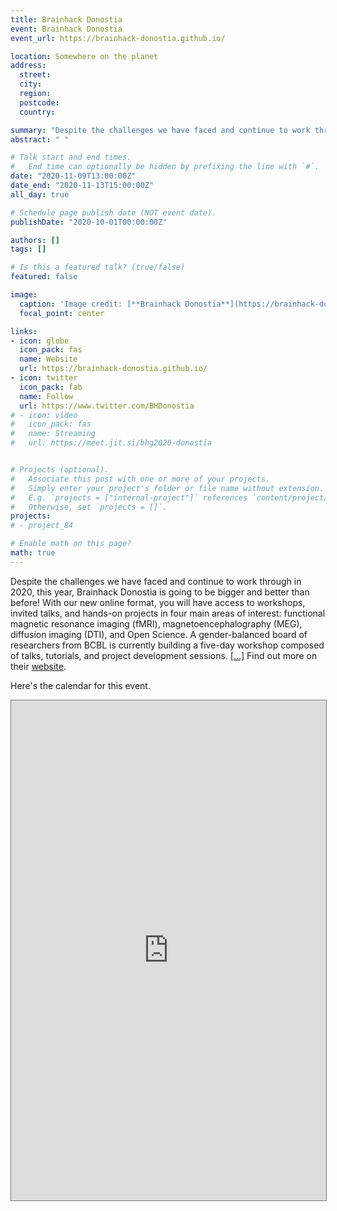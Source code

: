 ```yaml
---
title: Brainhack Donostia
event: Brainhack Donostia
event_url: https://brainhack-donostia.github.io/

location: Somewhere on the planet
address:
  street:
  city:
  region:
  postcode:
  country:

summary: "Despite the challenges we have faced and continue to work through in 2020, this year, Brainhack Donostia is going to be bigger and better than before!"
abstract: " "

# Talk start and end times.
#   End time can optionally be hidden by prefixing the line with `#`.
date: "2020-11-09T13:00:00Z"
date_end: "2020-11-13T15:00:00Z"
all_day: true

# Schedule page publish date (NOT event date).
publishDate: "2020-10-01T00:00:00Z"

authors: []
tags: []

# Is this a featured talk? (true/false)
featured: false

image:
  caption: 'Image credit: [**Brainhack Donostia**](https://brainhack-donostia.github.io)'
  focal_point: center

links:
- icon: globe
  icon_pack: fas
  name: Website
  url: https://brainhack-donostia.github.io/
- icon: twitter
  icon_pack: fab
  name: Follow
  url: https://www.twitter.com/BHDonostia
# - icon: video
#   icon_pack: fas
#   name: Streaming
#   url: https://meet.jit.si/bhg2020-donostia


# Projects (optional).
#   Associate this post with one or more of your projects.
#   Simply enter your project's folder or file name without extension.
#   E.g. `projects = ["internal-project"]` references `content/project/deep-learning/index.md`.
#   Otherwise, set `projects = []`.
projects:
# - project_84

# Enable math on this page?
math: true
---
```



Despite the challenges we have faced and continue to work through in 2020, this year, Brainhack Donostia is going to be bigger and better than before! With our new online format, you will have access to workshops, invited talks, and hands-on projects in four main areas of interest: functional magnetic resonance imaging (fMRI), magnetoencephalography (MEG), diffusion imaging (DTI), and Open Science. A gender-balanced board of researchers from BCBL is currently building a five-day workshop composed of talks, tutorials, and project development sessions. [[...]](https://brainhack-donostia.github.io) Find out more on their [website](https://brainhack-donostia.github.io).

Here's the calendar for this event.

<iframe src="https://calendar.google.com/calendar/embed?height=1000&amp;wkst=2&amp;bgcolor=%234a578e&amp;src=YmhnLWRvbm9zdGlhQGJjYmwuZXU&amp;color=%23039BE5&amp;title=Brainhack%20Donostia%202020&amp;mode=AGENDA&amp;showTabs=0&amp;showCalendars=0&amp;showPrint=0&amp;tab=mc&amp;mode=week&amp;dates=20201109/20201115&amp;ctz=America/New_York" style="border:solid 1px #777" scrolling="no" width="100%" height="800" frameborder="0"></iframe>

